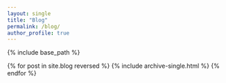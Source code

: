 ```yaml
---
layout: single
title: "Blog"
permalink: /blog/
author_profile: true
---
```

{% include base_path %}

{% for post in site.blog reversed %}
{% include archive-single.html %}
{% endfor %}

